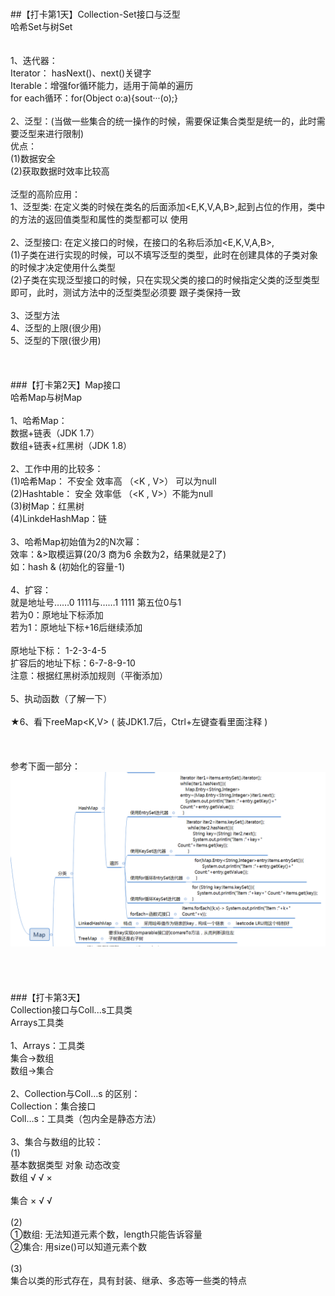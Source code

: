 <br>##【打卡第1天】Collection-Set接口与泛型
<br>                   哈希Set与树Set<br>
<br>
<br>1、迭代器：
<br>Iterator： hasNext()、next()关键字
<br>Iterable：增强for循环能力，适用于简单的遍历
<br>for each循环：for(Object o:a){sout···(o);}
<br>
<br>2、泛型：(当做一些集合的统一操作的时候，需要保证集合类型是统一的，此时需要泛型来进行限制)
<br>优点：
<br>(1)数据安全
<br>(2)获取数据时效率比较高
<br>
<br>泛型的高阶应用：
<br>1、泛型类: 在定义类的时候在类名的后面添加<E,K,V,A,B>,起到占位的作用，类中的方法的返回值类型和属性的类型都可以    使用
<br>
<br>2、泛型接口: 在定义接口的时候，在接口的名称后添加<E,K,V,A,B>,
<br>(1)子类在进行实现的时候，可以不填写泛型的类型，此时在创建具体的子类对象的时候才决定使用什么类型
<br>(2)子类在实现泛型接口的时候，只在实现父类的接口的时候指定父类的泛型类型即可，此时，测试方法中的泛型类型必须要    跟子类保持一致
<br>
<br>3、泛型方法
<br>4、泛型的上限(很少用)
<br>5、泛型的下限(很少用)
<br>
<br>
<br>
<br>
###【打卡第2天】Map接口
<br>哈希Map与树Map
<br>
<br>1、哈希Map：
<br>数据+链表（JDK 1.7）
<br>数组+链表+红黑树（JDK 1.8）
<br>
<br>2、工作中用的比较多：
<br>(1)哈希Map： 不安全 效率高 （<K , V>） 可以为null
<br>(2)Hashtable： 安全 效率低 （<K , V>）不能为null
<br>(3)树Map：红黑树
<br>(4)LinkdeHashMap：链
<br>
<br>3、哈希Map初始值为2的N次幂：
<br>效率：&>取模运算(20/3 商为6 余数为2，结果就是2了)
<br>如：hash & (初始化的容量-1)
<br>
<br>4、扩容：
<br>就是地址号……0 1111与……1 1111 第五位0与1
<br>若为0：原地址下标添加
<br>若为1：原地址下标+16后继续添加
<br>
<br>原地址下标： 1-2-3-4-5
<br>扩容后的地址下标：6-7-8-9-10
<br>注意：根据红黑树添加规则（平衡添加）
<br>
<br>5、执动函数（了解一下）
<br>
<br>★6、看下reeMap<K,V> ( 装JDK1.7后，Ctrl+左键查看里面注释 )
<br>
<br>
<br>
<br>参考下面一部分：
<br>![image](https://github.com/2556009510/Java/blob/master/%E5%9B%BE%E7%89%87/2%E8%BF%AD%E4%BB%A3%E5%99%A8.png)
<br>
<br>
<br>
<br>
<br>###【打卡第3天】
<br>Collection接口与Coll...s工具类
<br>Arrays工具类
<br>
<br>1、Arrays：工具类
<br>集合→数组
<br>数组→集合
<br>
<br>2、Collection与Coll…s 的区别：
<br>Collection：集合接口
<br>Coll…s：工具类（包内全是静态方法）
<br>
<br>3、集合与数组的比较：
<br>(1)
<br>      基本数据类型  对象   动态改变
<br>数组   √            √      ×           
<br>集合   ×            √      √    
<br>(2)
<br>①数组: 无法知道元素个数，length只能告诉容量 
<br>②集合: 用size()可以知道元素个数
<br>
<br>(3)
<br>集合以类的形式存在，具有封装、继承、多态等一些类的特点
<br>
<br>
<br>
<br>
<br>
<br>
<br>
<br>
<br>
<br>
<br>
<br>

